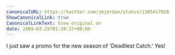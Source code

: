 ```yaml
---
canonicalURL: https://twitter.com/jmjordan/status/1385417928
ShowCanonicalLink: true
CanonicalLinkText: View original on
date: 2009-03-25T01:39:27+00:00
---
```

I just saw a promo for the new season of 'Deadliest Catch.' Yes!